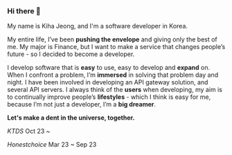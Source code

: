 ### Hi there 👋

My name is Kiha Jeong, and I'm a software developer in Korea.

My entire life, I’ve been **pushing the envelope** and giving only the best of me. My major is Finance, but I want to make a service that changes people’s future - so I decided to become a developer.

I develop software that is **easy** to use, easy to develop and **expand** on. When I confront a problem, I’m **immersed** in solving that problem day and night. I have been involved in developing an API gateway solution, and several API servers. I always think of the **users** when developing, my aim is to continually improve people’s **lifestyles** - which I think is easy for me, because I’m not just a developer, I’m a **big dreamer**.

**Let's make a dent in the universe, together.**

*KTDS* Oct 23 ~

*Honestchoice* Mar 23 ~ Sep 23

<!--
![Kiha's GitHub stats](https://github-readme-stats.vercel.app/api?username=KihaJeong1994&show_icons=true&theme=default)
-->

<!--
**KihaJeong1994/KihaJeong1994** is a ✨ _special_ ✨ repository because its `README.md` (this file) appears on your GitHub profile.

Here are some ideas to get you started:

- 🔭 I’m currently working on ...
- 🌱 I’m currently learning ...
- 👯 I’m looking to collaborate on ...
- 🤔 I’m looking for help with ...
- 💬 Ask me about ...
- 📫 How to reach me: ...
- 😄 Pronouns: ...
- ⚡ Fun fact: ...
-->
